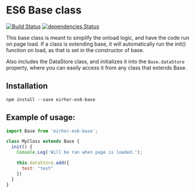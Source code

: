 # ES6 Base class
[![Build Status](https://travis-ci.org/eirhor/es6-base.svg?branch=master)](https://travis-ci.org/eirhor/es6-base)
[![dependencies Status](https://david-dm.org/eirhor/es6-base/status.svg)](https://david-dm.org/eirhor/es6-base)

This base class is meant to simplify the onload logic, and have the code run on page load. If a class is extending base, it will automatically run the init() function on load, as that is set in the constructor of base.

Also includes the DataStore class, and initializes it into the `Base.dataStore` property, where you can easily access it from any class that extends Base.

## Installation
```
npm install --save eirhor-es6-base
```

## Example of usage:
```js
import Base from 'eirhor-es6-base';

class MyClass extends Base {
  init() {
    Console.Log('Will be ran when page is loaded.');

    this.dataStore.add({
      test: "test"
    })
  }
}
```
